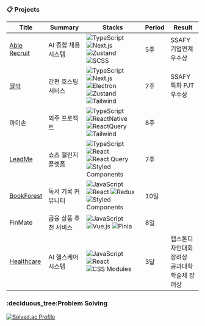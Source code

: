 <h3>📋 Projects</h3>

| Title                | Summary | Stacks                                                                                  | Period | Result |
|---------------------|-------------------|------------------------------------------------------------------------------------------|--------|--------|
| [Able Recruit](https://github.com/ablej-ssafy) | AI 종합 채용 시스템 | ![TypeScript](https://img.shields.io/badge/TypeScript-3178C6?style=flat-square&logo=typescript&logoColor=white) ![Next.js](https://img.shields.io/badge/Next.js-black?style=flat-square&logo=next.js&logoColor=white) ![Zustand](https://img.shields.io/badge/Zustand-CC2936?style=flat-square&logoColor=white) ![SCSS](https://img.shields.io/badge/SCSS-CC6699?style=flat-square&logo=SASS&logoColor=white) | 5주 | SSAFY 기업연계 우수상 |
| [딸깍](https://github.com/ttalkak) | 간편 호스팅 서비스 |![TypeScript](https://img.shields.io/badge/TypeScript-3178C6?style=flat-square&logo=typescript&logoColor=white) ![Next.js](https://img.shields.io/badge/Next.js-black?style=flat-square&logo=next.js&logoColor=white) ![Electron](https://img.shields.io/badge/Electron-47848F?style=flat-square&logo=electron&logoColor=white) ![Zustand](https://img.shields.io/badge/Zustand-CC2936?style=flat-square&logoColor=white) ![Tailwind](https://img.shields.io/badge/Tailwind-06B6D4?style=flat-square&logo=tailwindcss&logoColor=white) | 7주 | SSAFY 특화 PJT 우수상 |
|                           마미손                                | 외주 프로젝트 |  ![TypeScript](https://img.shields.io/badge/TypeScript-3178C6?style=flat-square&logo=typescript&logoColor=white) ![ReactNative](https://img.shields.io/badge/ReactNative-61DAFB?style=flat-square&logo=react&logoColor=white) ![ReactQuery](https://img.shields.io/badge/reactquery-FF4154?style=flat-square&logo=reactquery&logoColor=white) ![Tailwind](https://img.shields.io/badge/Tailwind-06B6D4?style=flat-square&logo=Tailwind&logoColor=white)| 8주 |
| [LeadMe](https://github.com/yunhayeon/LeadMe) | 쇼츠 챌린지 플랫폼 |![TypeScript](https://img.shields.io/badge/TypeScript-3178C6?style=flat-square&logo=typescript&logoColor=white) ![React](https://img.shields.io/badge/React-61DAFB?style=flat-square&logo=react&logoColor=black) ![React Query](https://img.shields.io/badge/ReactQuery-FF4154?style=flat-square&logo=reactquery&logoColor=white) ![Styled Components](https://img.shields.io/badge/Styled--Components-DB7093?style=flat-square&logo=styled-components&logoColor=white) | 7주 |
| [BookForest](https://github.com/book-forest-gwangju-3/book-forest-front) | 독서 기록 커뮤니티 |![JavaScript](https://img.shields.io/badge/JavaScript-F7DF1E?style=flat-square&logo=javascript&logoColor=black) ![React](https://img.shields.io/badge/React-61DAFB?style=flat-square&logo=react&logoColor=black) ![Redux](https://img.shields.io/badge/Redux-764ABC?style=flat-square&logo=redux&logoColor=white) ![Styled Components](https://img.shields.io/badge/Styled--Components-DB7093?style=flat-square&logo=styled-components&logoColor=white) | 10일 |
| FinMate | 금융 상품 추천 서비스 | ![JavaScript](https://img.shields.io/badge/JavaScript-F7DF1E?style=flat-square&logo=javascript&logoColor=black) ![Vue.js](https://img.shields.io/badge/Vue.js-4FC08D?style=flat-square&logo=vue.js&logoColor=white) ![Pinia](https://img.shields.io/badge/Pinia-FFC107?style=flat-square&logo=vue.js&logoColor=black) | 8일 |
| [Healthcare](https://github.com/yunhayeon/health-care-app) | AI 헬스케어 시스템 | ![JavaScript](https://img.shields.io/badge/JavaScript-F7DF1E?style=flat-square&logo=javascript&logoColor=black) ![React](https://img.shields.io/badge/React-61DAFB?style=flat-square&logo=react&logoColor=black) ![CSS Modules](https://img.shields.io/badge/CSS%20Modules-000000?style=flat-square&logo=css3&logoColor=white) | 3달 | 캡스톤디자인대회 장려상 <br/>  공과대학 학술제 장려상 | 


<h3>:deciduous_tree:Problem Solving</h3>

[![Solved.ac Profile](http://mazassumnida.wtf/api/v2/generate\_badge?boj=yhy5049)](https://solved.ac/yhy5049/)

